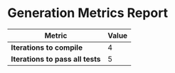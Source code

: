 # Generation Metrics Report

| Metric                          | Value     |
|---------------------------------|-----------|
| **Iterations to  compile**      | 4         |
| **Iterations to pass all tests**| 5         |

